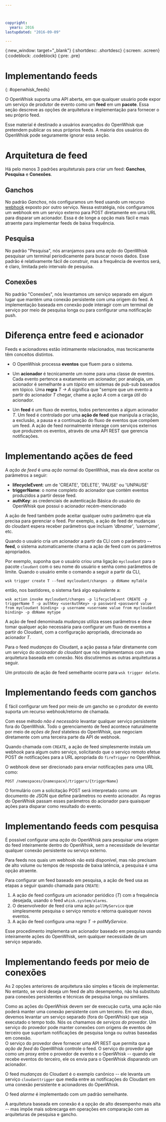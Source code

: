```yaml
---



copyright:
  years: 2016
lastupdated: "2016-09-09"

---
```


{:new_window: target="_blank"}
{:shortdesc: .shortdesc}
{:screen: .screen}
{:codeblock: .codeblock}
{:pre: .pre}

# Implementando feeds
{: #openwhisk_feeds}


O OpenWhisk suporta uma API aberta, em que qualquer usuário pode expor um serviço de produtor de evento como um **feed** em um **pacote**.   Essa seção descreve as
opções de arquitetura e implementação para fornecer o seu próprio feed.

Esse material é destinado a usuários avançados do OpenWhisk que pretendem publicar os seus próprios feeds.  A maioria dos usuários do OpenWhisk pode seguramente ignorar essa seção.

# Arquitetura de feed

Há pelo menos 3 padrões arquiteturais para criar um feed: **Ganchos**, **Pesquisa** e **Conexões**.

## Ganchos
No padrão *Ganchos*, nós configuramos um feed usando um recurso [webhook](https://en.wikipedia.org/wiki/Webhook) exposto por outro serviço.   Nessa estratégia,
nós configuramos um webhook em um serviço externo para POST diretamente em uma URL para disparar um acionador.  Essa é de longe a opção mais fácil e mais atraente para implementar feeds de baixa frequência.

## Pesquisa
No padrão "Pesquisa", nós arranjamos para uma *ação* do OpenWhisk pesquisar um terminal periodicamente para buscar novos dados.
Esse padrão é relativamente fácil de construir, mas a frequência de eventos será,
é claro, limitada pelo intervalo de pesquisa.

## Conexões
No padrão "Conexões", nós levantamos um serviço separado em algum lugar que mantém uma conexão persistente com uma origem do feed.    A implementação baseada em conexão pode interagir com um terminal de
serviço por meio de pesquisa longa ou para configurar uma notificação push.


# Diferença entre feed e acionador

Feeds e acionadores estão intimamente relacionados,
mas tecnicamente têm conceitos distintos.   

- O OpenWhisk processa **eventos** que fluem para o sistema.

- Um **acionador** é tecnicamente um nome para uma classe de eventos.   Cada evento pertence a exatamente um acionador; por analogia, um acionador é semelhante a um *tópico*
em sistemas de pub-sub baseados em tópico.    Uma **regra** *T -> A* significa que "sempre que um evento a partir do acionador *T* chegar, chame a ação
*A* com a carga útil do acionador.

- Um **feed** é um fluxo de eventos, todos pertencentes a algum acionador *T*. Um feed é controlado por uma **ação de feed** que manipula a
criação, a exclusão, a pausa e a continuação do fluxo de eventos que compõem um feed.    A ação de feed normalmente interage com serviços externos que produzem os eventos, através de uma API REST que gerencia notificações.

#  Implementando ações de feed

A *ação de feed* é uma *ação* normal do OpenWhisk, mas ela deve aceitar os parâmetros a seguir:
* **lifecycleEvent**: um de 'CREATE', 'DELETE', 'PAUSE' ou 'UNPAUSE'
* **triggerName**: o nome completo do acionador que contém eventos produzidos a partir desse feed.
* **authKey**: as credenciais de autenticação Básica do usuário do OpenWhisk que possui o acionador recém-mencionado

A ação de feed também pode aceitar qualquer outro parâmetro que ela precisa para gerenciar o feed.  Por exemplo, a ação de feed de mudanças do cloudant espera receber parâmetros que incluam *'dbname'*, *'username'*, etc.

Quando o usuário cria um acionador a partir da CLI com o parâmetro **--feed**, o sistema automaticamente chama a ação de feed com os parâmetros apropriados.

Por exemplo, suponha que o usuário criou uma ligação `mycloudant` para o pacote `cloudant`
com o seu nome do usuário e senha como parâmetros de limite.  Quando o usuário emite o comando a seguir a partir da CLI,

`wsk trigger create T --feed mycloudant/changes -p dbName myTable`

então, nos bastidores, o sistema fará algo equivalente a:

`wsk action invoke mycloudant/changes -p lifecycleEvent CREATE -p triggerName T -p authKey <userAuthKey> -p password <password value from mycloudant binding> -p username <username value from mycloudant binding> -p dbName mytype`

A ação de feed denominada *mudanças* utiliza esses parâmetros e deve tomar qualquer ação necessária para configurar um fluxo de eventos a partir do Cloudant, com a configuração
apropriada, direcionada ao acionador *T*.    

Para o feed *mudanças* do Cloudant, a ação passa a falar diretamente com um serviço do *acionador do cloudant* que nós implementamos com uma arquitetura baseada em conexão.   Nós discutiremos as outras arquiteturas a seguir.

Um protocolo de ação de feed semelhante ocorre para `wsk trigger delete`.    

# Implementando feeds com ganchos

É fácil configurar um feed por meio de um gancho se o produtor de evento suporta um recurso webhook/retorno de chamada.

Com esse método *não é necessário* levantar qualquer serviço persistente fora do OpenWhisk.  Todo o gerenciamento de feed acontece naturalmente por meio de *ações de feed*
stateless do OpenWhisk, que negociam diretamente com uma terceira parte da API de webhook.

Quando chamada com `CREATE`, a ação de feed simplesmente instala um webhook para algum outro serviço, solicitando que o serviço remoto efetue POST de notificações para a URL apropriada do
`fireTrigger` no OpenWhisk.

O webhook deve ser direcionado para enviar notificações para uma URL como:

`POST /namespaces/{namespace}/triggers/{triggerName}`

O formulário com a solicitação POST será interpretado como um documento de JSON que define parâmetros no evento acionador.
As regras do OpenWhisk passam esses parâmetros do acionador para quaisquer ações para disparar como resultado do evento.

# Implementando feeds com pesquisa

É possível configurar uma *ação* do OpenWhisk para pesquisar uma origem do feed inteiramente dentro do OpenWhisk, sem a necessidade de levantar qualquer conexão persistente ou serviço
externo.

Para feeds nos quais um webhook não está disponível, mas não precisam de alto volume ou tempos de resposta de baixa latência, a pesquisa é uma opção atraente.

Para configurar um feed baseado em pesquisa, a ação de feed usa as etapas a seguir quando chamada para `CREATE`:

1.   A ação de feed configura um acionador periódico (*T*) com a frequência desejada, usando o feed `whisk.system/alarms`.
2.   O desenvolvedor de feed cria uma ação `pollMyService` que simplesmente pesquisa o serviço remoto e retorna quaisquer novos eventos.
3.  A ação de feed configura uma *regra* *T -> pollMyService*.

Esse procedimento implementa um acionador baseado em pesquisa usando inteiramente ações do OpenWhisk, sem qualquer necessidade de um serviço separado.

# Implementando feeds por meio de conexões

As 2 opções anteriores de arquitetura são simples e fáceis de implementar. No entanto, se você deseja um feed de alto desempenho, não há substituto para conexões persistentes e técnicas de pesquisa
longa ou similares.

Como as ações do OpenWhisk devem ser de execução curta, uma ação não poderá manter uma conexão persistente com um terceiro. Em vez disso, devemos
levantar um serviço separado (fora do OpenWhisk) que seja executado o tempo todo.   Nós os chamamos de *serviços do provedor*.  Um serviço do provedor pode manter conexões com origens de eventos de
terceiro que suportam notificações de pesquisa longa ou outras baseadas em conexão.   
O serviço do provedor deve fornecer uma API REST que permita que a *ação de feed* do OpenWhisk controle o feed.   O serviço do provedor age como um proxy entre o provedor de evento e o OpenWhisk --
quando ele recebe eventos do terceiro, ele os envia para o OpenWhisk disparando um acionador.

O feed *mudanças* do Cloudant é o exemplo canônico -- ele levanta um serviço `cloudanttrigger` que media entre as notificações do Cloudant em uma conexão
persistente e acionadores do OpenWhisk.

O feed *alarme* é implementado com um padrão semelhante.

A arquitetura baseada em conexão é a opção de alto desempenho mais alta --
mas impõe mais sobrecarga em operações em comparação com as arquiteturas de pesquisa e gancho.   
